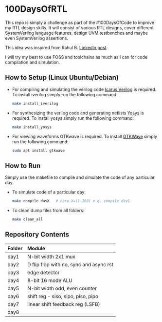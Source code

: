 # 100DaysOfRTL

This repo is simply a challenge as part of the #100DaysOfCode to improve my RTL design skills. It will consist of various RTL designs, cover different SystemVerilog language features, design UVM testbenches and maybe even SystemVerilog assertions. 

This idea was inspired from Rahul B. [LinkedIn post](https://www.linkedin.com/feed/update/urn:li:activity:6941643220841828352/).

I will try my best to use FOSS and toolchains as much as I can for code compilation and simulation.

## How to Setup (Linux Ubuntu/Debian)
-   For compiling and simulating the verilog code [Icarus Verilog](https://github.com/steveicarus/iverilog) is required. To install iverilog simply run the following command:
    ```bash
    make install_iverilog
    ```
-   For synthesizing the verilog code and generating netlists [Yosys](https://github.com/YosysHQ/yosys) is required. To install yosys simply run the following command:
    ```bash
    make install_yosys
    ```
-   For viewing waveforms GTKwave is required. To install [GTKWave](http://gtkwave.sourceforge.net/) simply run the following command:
    ```bash
    sudo apt install gtkwave
    ```

## How to Run
Simply use the makefile to compile and simulate the code of any particular day.
-   To simulate code of a particular day:
    ```bash
    make compile_dayX   # here X=(1-100) e.g. compile_day1
    ```
-   To clean dump files from all folders:
    ```bash
    make clean_all
    ```

## Repository Contents
| Folder | Module                                  |
| :----- | :-------------------------------------- |
| day1   | N-bit width 2x1 mux                     |
| day2   | D flip flop with no, sync and async rst |
| day3   | edge detector                           |
| day4   | 8-bit 16 mode ALU                       |
| day5   | N-bit width odd, even counter           |
| day6   | shift reg - siso, sipo, piso, pipo      |
| day7   | linear shift feedback reg (LSFB)        |
| day8   |                                         |